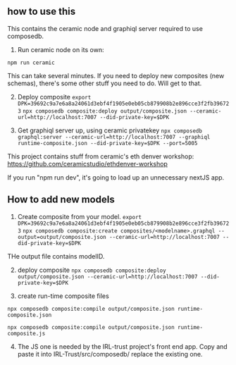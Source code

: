 
## how to use this
This contains the ceramic node and graphiql server required to use composedb.

1. Run ceramic node on its own:

```npm run ceramic```

This can take several minutes. 
If you need to deploy new composites (new schemas), there's some other stuff you need to do. Will get to that.

2. Deploy composite
```export DPK=39692c9a7e6a8a24061d3ebf4f1905e0eb05cb879908b2e896cce3f2fb396723```
```npx composedb composite:deploy output/composite.json --ceramic-url=http://localhost:7007 --did-private-key=$DPK```


3. Get graphiql server up, using ceramic privatekey
```npx composedb graphql:server --ceramic-url=http://localhost:7007 --graphiql runtime-composite.json --did-private-key=$DPK --port=5005```



This project contains stuff from ceramic's eth denver workshop:
https://github.com/ceramicstudio/ethdenver-workshop

If you run "npm run dev", it's going to load up an unnecessary nextJS app. 

## How to add new models

1. Create composite from your model. 
```export DPK=39692c9a7e6a8a24061d3ebf4f1905e0eb05cb879908b2e896cce3f2fb396723```
```npx composedb composite:create composites/<modelname>.graphql --output=output/composite.json --ceramic-url=http://localhost:7007 --did-private-key=$DPK```

THe output file contains modelID. 

2. deploy composite
```npx composedb composite:deploy output/composite.json --ceramic-url=http://localhost:7007 --did-private-key=$DPK```

3. create run-time composite files


```npx composedb composite:compile output/composite.json runtime-composite.json```


```npx composedb composite:compile output/composite.json runtime-composite.js```

4. The JS one is needed by the IRL-trust project's front end app. 
Copy and paste it into IRL-Trust/src/composedb/
replace the existing one.



